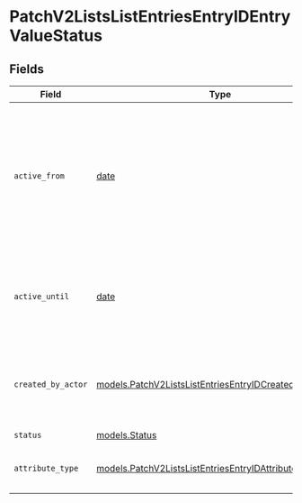 # PatchV2ListsListEntriesEntryIDEntryValueStatus


## Fields

| Field                                                                                                                       | Type                                                                                                                        | Required                                                                                                                    | Description                                                                                                                 | Example                                                                                                                     |
| --------------------------------------------------------------------------------------------------------------------------- | --------------------------------------------------------------------------------------------------------------------------- | --------------------------------------------------------------------------------------------------------------------------- | --------------------------------------------------------------------------------------------------------------------------- | --------------------------------------------------------------------------------------------------------------------------- |
| `active_from`                                                                                                               | [date](https://docs.python.org/3/library/datetime.html#date-objects)                                                        | :heavy_check_mark:                                                                                                          | The point in time at which this value was made "active". `active_from` can be considered roughly analogous to `created_at`. | 2023-01-01T15:00:00.000000000Z                                                                                              |
| `active_until`                                                                                                              | [date](https://docs.python.org/3/library/datetime.html#date-objects)                                                        | :heavy_check_mark:                                                                                                          | The point in time at which this value was deactivated. If `null`, the value is active.                                      | 2023-01-01T15:00:00.000000000Z                                                                                              |
| `created_by_actor`                                                                                                          | [models.PatchV2ListsListEntriesEntryIDCreatedByActor13](../models/patchv2listslistentriesentryidcreatedbyactor13.md)        | :heavy_check_mark:                                                                                                          | The actor that created this value.                                                                                          | {<br/>"type": "workspace-member",<br/>"id": "50cf242c-7fa3-4cad-87d0-75b1af71c57b"<br/>}                                    |
| `status`                                                                                                                    | [models.Status](../models/status.md)                                                                                        | :heavy_check_mark:                                                                                                          | N/A                                                                                                                         |                                                                                                                             |
| `attribute_type`                                                                                                            | [models.PatchV2ListsListEntriesEntryIDAttributeTypeStatus](../models/patchv2listslistentriesentryidattributetypestatus.md)  | :heavy_check_mark:                                                                                                          | The attribute type of the value.                                                                                            | status                                                                                                                      |
